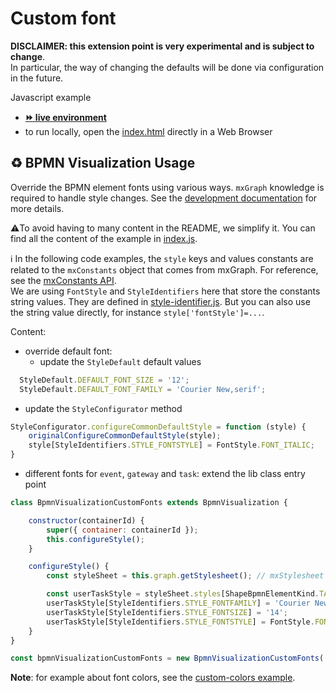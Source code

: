 # Custom font

**DISCLAIMER: this extension point is very experimental and is subject to change**.  
In particular, the way of changing the defaults will be done via configuration in the future.

Javascript example
- [__⏩ live environment__](https://cdn.statically.io/gh/process-analytics/bpmn-visualization-examples/master/examples/custom-bpmn-theme/custom-fonts/index.html)
- to run locally, open the [index.html](index.html) directly in a Web Browser


## ♻️ BPMN Visualization Usage
Override the BPMN element fonts using various ways. `mxGraph` knowledge is required to handle style changes.
See the [development documentation](https://github.com/process-analytics/bpmn-visualization-js/blob/master/docs/contributors/bpmn-support-how-to.md) for more details.

⚠️To avoid having to many content in the README, we simplify it. You can find all the content of the example in [index.js](index.js).

ℹ In the following code examples, the `style` keys and values constants are related to the `mxConstants` object that comes from mxGraph.
For reference, see the [mxConstants API](https://jgraph.github.io/mxgraph/docs/js-api/files/util/mxConstants-js.html#mxConstants). \
We are using `FontStyle` and `StyleIdentifiers` here that store the constants string values. They are defined in [style-identifier.js](../../static/js/style-identifiers.js).
But you can also use the string value directly, for instance `style['fontStyle']=...`.


Content:
- override default font: 
  - update the `StyleDefault` default values
```javascript
  StyleDefault.DEFAULT_FONT_SIZE = '12';
  StyleDefault.DEFAULT_FONT_FAMILY = 'Courier New,serif';
```

  - update the `StyleConfigurator` method
```javascript
StyleConfigurator.configureCommonDefaultStyle = function (style) {
    originalConfigureCommonDefaultStyle(style);
    style[StyleIdentifiers.STYLE_FONTSTYLE] = FontStyle.FONT_ITALIC;
}
```

- different fonts for `event`, `gateway` and `task`: extend the lib class entry point
```javascript
class BpmnVisualizationCustomFonts extends BpmnVisualization {

    constructor(containerId) {
        super({ container: containerId });
        this.configureStyle();
    }

    configureStyle() {
        const styleSheet = this.graph.getStylesheet(); // mxStylesheet

        const userTaskStyle = styleSheet.styles[ShapeBpmnElementKind.TASK_USER];
        userTaskStyle[StyleIdentifiers.STYLE_FONTFAMILY] = 'Courier New,serif';
        userTaskStyle[StyleIdentifiers.STYLE_FONTSIZE] = '14';
        userTaskStyle[StyleIdentifiers.STYLE_FONTSTYLE] = FontStyle.FONT_BOLD + FontStyle.FONT_ITALIC;
    }
}

const bpmnVisualizationCustomFonts = new BpmnVisualizationCustomFonts('bpmn-container-custom-fonts');
```

**Note**: for example about font colors, see the [custom-colors example](../custom-colors/README.md).
